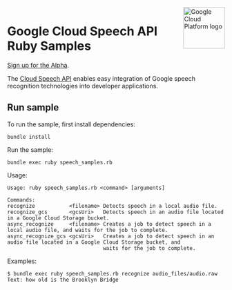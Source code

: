 <img src="https://avatars2.githubusercontent.com/u/2810941?v=3&s=96" alt="Google Cloud Platform logo" title="Google Cloud Platform" align="right" height="96" width="96"/>

# Google Cloud Speech API Ruby Samples

[Sign up for the Alpha](https://services.google.com/fb/forms/speech-api-alpha/).

The [Cloud Speech API](https://cloud.google.com/speech/) enables easy
integration of Google speech recognition technologies into developer applications.

## Run sample

To run the sample, first install dependencies:

    bundle install

Run the sample:

    bundle exec ruby speech_samples.rb

Usage:

    Usage: ruby speech_samples.rb <command> [arguments]

    Commands:
    recognize           <filename> Detects speech in a local audio file.
    recognize_gcs       <gcsUri>   Detects speech in an audio file located in a Google Cloud Storage bucket.
    async_recognize     <filename> Creates a job to detect speech in a local audio file, and waits for the job to complete.
    async_recognize_gcs <gcsUri>   Creates a job to detect speech in an audio file located in a Google Cloud Storage bucket, and
                                   waits for the job to complete.

Examples:

    $ bundle exec ruby speech_samples.rb recognize audio_files/audio.raw
    Text: how old is the Brooklyn Bridge
